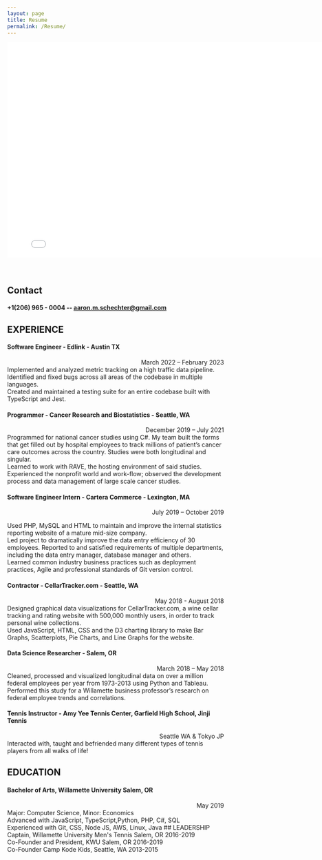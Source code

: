 ```yaml
---
layout: page
title: Resume
permalink: /Resume/
---
```


<embed src= '/images/Misc/Winter 2024 Resume.pdf' width="800" height="500"> 
<br>
<br>
<br>

## Contact

#### +1(206) 965 - 0004 -- aaron.m.schechter@gmail.com

## EXPERIENCE
#### Software Engineer - Edlink - Austin TX
<div style="text-align: right">March 2022 – February 2023</div>
Implemented and analyzed metric tracking on a high traffic data pipeline.<br />
Identified and fixed bugs across all areas of the codebase in multiple languages.<br />
Created and maintained a testing suite for an entire codebase built with TypeScript and
Jest.

#### Programmer - Cancer Research and Biostatistics - Seattle, WA 
<div style="text-align: right">December 2019 – July 2021</div>
Programmed for national cancer studies using C#. My team built the forms that get filled out by
hospital employees to track millions of patient’s cancer care outcomes across the country. Studies
were both longitudinal and singular.<br />
Learned to work with RAVE, the hosting environment of said studies.<br />
Experienced the nonprofit world and work-flow; observed the development process and
data management of large scale cancer studies.

#### Software Engineer Intern - Cartera Commerce - Lexington, MA
<div style="text-align: right">July 2019 – October 2019</div>

Used PHP, MySQL and HTML to maintain and improve the internal statistics reporting website of a
mature mid-size company.<br />
Led project to dramatically improve the data entry efficiency of 30 employees. Reported to and
satisfied requirements of multiple departments, including the data entry manager, database manager
and others.<br />
Learned common industry business practices such as deployment practices, Agile and
professional standards of Git version control.
#### Contractor - CellarTracker.com - Seattle, WA
<div style="text-align: right">May 2018 - August 2018</div>
Designed graphical data visualizations for CellarTracker.com, a wine cellar tracking and rating
website with 500,000 monthly users, in order to track personal wine collections. <br />
Used JavaScript, HTML, CSS and the D3 charting library to make Bar Graphs,
Scatterplots, Pie Charts, and Line Graphs for the website.

#### Data Science Researcher - Salem, OR
<div style="text-align: right">March 2018 – May 2018</div>
Cleaned, processed and visualized longitudinal data on over a million federal employees per year from
1973-2013 using Python and Tableau. <br />
Performed this study for a Willamette business professor’s research on federal employee
trends and correlations.

#### Tennis Instructor - Amy Yee Tennis Center, Garfield High School, Jinji Tennis 
<div style="text-align: right">Seattle WA & Tokyo JP </div>
Interacted with, taught and befriended many different types of tennis players from all
walks of life!

## EDUCATION
#### Bachelor of Arts, Willamette University Salem, OR
<div style="text-align: right">May 2019 </div>
Major: Computer Science, Minor: Economics <br />
Advanced with JavaScript, TypeScript,Python, PHP, C#, SQL <br />
Experienced with Git, CSS, Node JS, AWS, Linux, Java
## LEADERSHIP
Captain, Willamette University Men's Tennis Salem, OR 2016-2019 <br />
Co-Founder and President, KWU Salem, OR 2016-2019 <br />
Co-Founder Camp Kode Kids, Seattle, WA 2013-2015 <br />